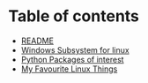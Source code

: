 # Table of contents

* [README](README.md)
* [Windows Subsystem for linux](wsl.md)
* [Python Packages of interest](pythonpackages.md)
* [My Favourite Linux Things](linuxtools.md)

